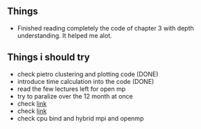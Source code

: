 ## Things 
* Finished reading completely the code of chapter 3 with depth understanding. It helped me alot.
## Things i should try 
* check pietro clustering and plotting code (DONE)
* introduce time calculation into the code (DONE)
* read the few lectures left for open mp 
* try to paralize over the 12 month at once
* check [link](https://didatticaonline.unitn.it/dol/pluginfile.php/1685994/mod_resource/content/1/cpu_binding_marconi.pdf)
* check [link](https://opus.nci.org.au/display/Help/Hybrid+MPI+and+OpenMP)
* check cpu bind and hybrid mpi and openmp
